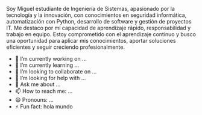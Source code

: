 Soy Miguel estudiante de Ingeniería de Sistemas, apasionado por la tecnología y la innovación, con conocimientos en seguridad informática, automatización con Python, desarrollo de software y gestión de proyectos IT. Me destaco por mi capacidad de aprendizaje rápido, responsabilidad y trabajo en equipo. Estoy comprometido con el aprendizaje continuo y busco una oportunidad para aplicar mis conocimientos, aportar soluciones eficientes y seguir creciendo profesionalmente.

- 🔭 I’m currently working on ...
- 🌱 I’m currently learning ...
- 👯 I’m looking to collaborate on ...
- 🤔 I’m looking for help with ...
- 💬 Ask me about ...
- 📫 How to reach me: ...
- 😄 Pronouns: ...
- ⚡ Fun fact: hola mundo 

